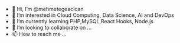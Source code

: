 - 👋 Hi, I’m @mehmetegeacican
- 👀 I’m interested in Cloud Computing, Data Science, AI and DevOps
- 🌱 I’m currently learning PHP,MySQL,React Hooks, Node.js
- 💞️ I’m looking to collaborate on ...
- 📫 How to reach me ...

<!---
mehmetegeacican/mehmetegeacican is a ✨ special ✨ repository because its `README.md` (this file) appears on your GitHub profile.
You can click the Preview link to take a look at your changes.
--->
